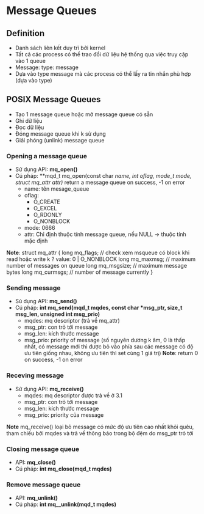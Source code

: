 # Message Queues

## Definition

- Danh sách liên kết duy trì bởi kernel
- Tất cả các process có thể trao đổi dữ liệu hệ thống qua việc truy cập vào 1 queue
- Message: type: message
- Dựa vào type message mà các process có thể lấy ra tin nhắn phù hợp (dựa vào type)

## POSIX Message Queues

- Tạo 1 message queue hoặc mở message queue có sẵn
- Ghi dữ liệu
- Đọc dữ liệu
- Đóng message queue khi k sử dụng
- Giải phóng (unlink) message queue

### Opening a message queue

- Sử dụng API: **mq_open()**
- Cú pháp: **mqd_t mq_open(const char *name, int oflag, mode_t mode, struct mq_attr *attr)** return a message queue on success, -1 on error
  - name: tên mesage_queue
  - oflag:
    - O_CREATE
    - O_EXCEL
    - O_RDONLY
    - O_NONBLOCK
  - mode: 0666
  - attr: Chỉ định thuộc tính message queue, nếu NULL -> thuộc tính mặc định

**Note**:
struct mq_attr {
long mq_flags; // check xem msqueue có block khi read hoặc write k ? value: 0 | O_NONBLOCK
long mq_maxmsg; // maximum number of messages on queue
long mq_msgsize; // maximum message bytes
long mq_curmsgs; // number of message currently
}

### Sending message

- Sủ dụng API: **mq_send()**
- Cú pháp: **int mq_send(mqd_t mqdes, const char \*msg_ptr, size_t msg_len, unsigned int msg_prio)**
  - mqdes: mq descriptor (trả về mq_attr)
  - msg_ptr: con trỏ tới message
  - msg_len: kích thước message
  - msg_prio: priority of message (số nguyên dương k âm, 0 là thấp nhất, có message mới thì được bỏ vào phía sau các message có độ ưu tiên giống nhau, không ưu tiên thì set cùng 1 giá trị)
    **Note**: return 0 on success, -1 on error

### Receving message

- Sử dụng API: **mq_receive()**
  - mqdes: mq descriptor được trả về ở 3.1
  - msg_ptr: con trỏ tới message
  - msg_len: kích thước message
  - msg_prio: priority của message

**Note** mq_receive() loại bỏ message có mức độ ưu tiên cao nhất khỏi quêu, tham chiếu bởi mqdes và trả về thông báo trong bộ đệm do msg_ptr trỏ tới

### Closing message queue

- API: **mq_close()**
- Cú pháp: **int mq_close(mqd_t mqdes)**

### Remove message queue

- API: **mq_unlink()**
- Cú pháp: **int mq\_\_unlink(mqd_t mqdes)**
